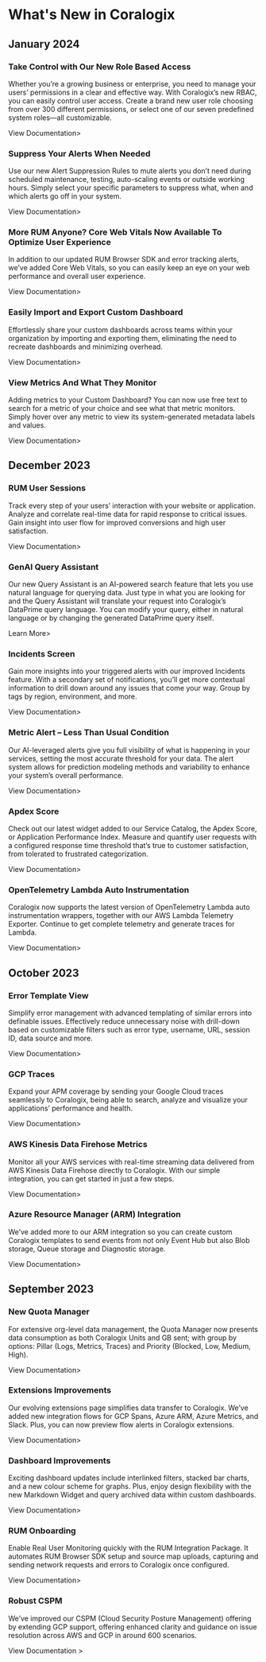 # What's New in Coralogix

## January 2024

### Take Control with Our New Role Based Access 

Whether you’re a growing business or enterprise, you need to manage your users’ permissions in a clear and effective way. With Coralogix’s new RBAC, you can easily control user access. Create a brand new user role choosing from over 300 different permissions, or select one of our seven predefined system roles—all customizable.

View Documentation>

### Suppress Your Alerts When Needed

Use our new Alert Suppression Rules to mute alerts you don’t need during scheduled maintenance, testing, auto-scaling events or outside working hours. Simply select your specific parameters to suppress what, when and which alerts go off in your system.  

View Documentation>

### More RUM Anyone? Core Web Vitals Now Available To Optimize User Experience 

In addition to our updated RUM Browser SDK and error tracking alerts, we’ve added Core Web Vitals, so you can easily keep an eye on your web performance and overall user experience. 

View Documentation>

### Easily Import and Export Custom Dashboard 

Effortlessly share your custom dashboards across teams within your organization by importing and exporting them, eliminating the need to recreate dashboards and minimizing overhead.

View Documentation>

### View Metrics And What They Monitor

Adding metrics to your Custom Dashboard? You can now use free text to search for a metric of your choice and see what that metric monitors. Simply hover over any metric to view its system-generated metadata labels and values.

View Documentation>

## December 2023

### RUM User Sessions

Track every step of your users’ interaction with your website or application. Analyze and correlate real-time data for rapid response to critical issues. Gain insight into user flow for improved conversions and high user satisfaction.

View Documentation>

### GenAI Query Assistant

Our new Query Assistant is an AI-powered search feature that lets you use natural language for querying data. Just type in what you are looking for and the Query Assistant will translate your request into Coralogix’s DataPrime query language. You can modify your query, either in natural language or by changing the generated DataPrime query itself.

Learn More>

### Incidents Screen

Gain more insights into your triggered alerts with our improved Incidents feature. With a secondary set of notifications, you’ll get more contextual information to drill down around any issues that come your way. Group by tags by region, environment, and more.

View Documentation>

### Metric Alert – Less Than Usual Condition

Our AI-leveraged alerts give you full visibility of what is happening in your services, setting the most accurate threshold for your data. The alert system allows for prediction modeling methods and variability to enhance your system’s overall performance.

View Documentation>

### Apdex Score

Check out our latest widget added to our Service Catalog, the Apdex Score, or Application Performance Index. Measure and quantify user requests with a configured response time threshold that’s true to customer satisfaction, from tolerated to frustrated categorization.

View Documentation>

### OpenTelemetry Lambda Auto Instrumentation

Coralogix now supports the latest version of OpenTelemetry Lambda auto instrumentation wrappers, together with our AWS Lambda Telemetry Exporter. Continue to get complete telemetry and generate traces for Lambda.  

View Documentation>

## October 2023

### Error Template View

Simplify error management with advanced templating of similar errors into definable issues. Effectively reduce unnecessary noise with drill-down based on customizable filters such as error type, username, URL, session ID, data source and more. 

View Documentation>

### GCP Traces

Expand your APM coverage by sending your Google Cloud traces seamlessly to Coralogix, being able to search, analyze and visualize your applications’ performance and health.

View Documentation>

### AWS Kinesis Data Firehose Metrics

Monitor all your AWS services with real-time streaming data delivered from AWS Kinesis Data Firehose directly to Coralogix. With our simple integration, you can get started in just a few steps.

View Documentation>

### Azure Resource Manager (ARM) Integration

We’ve added more to our ARM integration so you can create custom Coralogix templates to send events from not only Event Hub but also Blob storage, Queue storage and Diagnostic storage.

View Documentation>

## September 2023

### New Quota Manager

For extensive org-level data management, the Quota Manager now presents data consumption as both Coralogix Units and GB sent; with group by options: Pillar (Logs, Metrics, Traces) and Priority (Blocked, Low, Medium, High).

View Documentation>

### Extensions Improvements

Our evolving extensions page simplifies data transfer to Coralogix. We’ve added new integration flows for GCP Spans, Azure ARM, Azure Metrics, and Slack. Plus, you can now preview flow alerts in Coralogix extensions.

View Documentation>

### Dashboard Improvements

Exciting dashboard updates include interlinked filters, stacked bar charts, and a new colour scheme for graphs. Plus, enjoy design flexibility with the new Markdown Widget and query archived data within custom dashboards.

View Documentation>

### RUM Onboarding

Enable Real User Monitoring quickly with the RUM Integration Package. It automates RUM Browser SDK setup and source map uploads, capturing and sending network requests and errors to Coralogix once configured.

View Documentation>

### Robust CSPM

We’ve improved our CSPM (Cloud Security Posture Management) offering by extending GCP support, offering enhanced clarity and guidance on issue resolution across AWS and GCP in around 600 scenarios.

View Documentation >